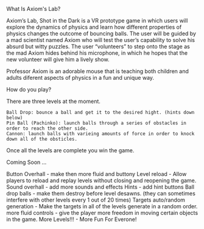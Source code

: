 What Is Axiom's Lab?

Axiom’s Lab, Shot in the Dark is a VR prototype game in which users will explore the dynamics of physics and learn how different 
properties of physics changes the outcome of bouncing balls. The user will be guided by a mad scientist named Axiom who will test 
the user’s capability to solve his absurd but witty puzzles. The user “volunteers” to step onto the stage as the mad Axiom hides 
behind his microphone, in which he hopes that the new volunteer will give him a lively show.

Professor Axiom is an adorable mouse that is teaching both children and adults diferent aspects of physics in a fun and unique way.

How do you play?

There are three levels at the moment.

    Ball Drop: bounce a ball and get it to the desired hight. (hints down below)
    Pin Ball (Pachinko): launch balls through a series of obstacles in order to reach the other side.
    Cannon: launch balls with varieing amounts of force in order to knock down all of the obsticles.
    
Once all the levels are complete you win the game.


Coming Soon ...

Button Overhall - make then more fluid and buttony
Level reload - Allow players to reload and replay levels without closing and reopening the game.
Sound overhall - add more sounds and effects
Hints - add hint buttons
Ball drop balls - make them destroy before level desawns. (they can sometimes interfere with other levels every 1 out of 20 times) 
Targets auto/random generation - Make the targets in all of the levels generate in a random order.
more fluid controls - give the player more freedom in moving certain objects in the game.
More Levels!!! - More Fun For Everone!
